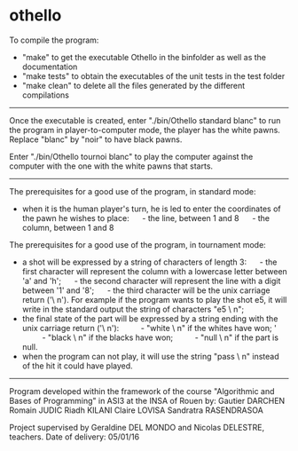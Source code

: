 # othello

To compile the program:
- "make" to get the executable Othello in the binfolder as well as the documentation
- "make tests" to obtain the executables of the unit tests in the test folder
- "make clean" to delete all the files generated by the different compilations

-------------------------------------------------- -------------------------------------------------- -----------------------------------

Once the executable is created, enter "./bin/Othello standard blanc" to run the program in player-to-computer mode,
the player has the white pawns. Replace "blanc" by "noir" to have black pawns.

Enter "./bin/Othello tournoi blanc" to play the computer against the computer with the one with the white pawns that starts.

-------------------------------------------------- -------------------------------------------------- -----------------------------------

The prerequisites for a good use of the program, in standard mode:
- when it is the human player's turn, he is led to enter the coordinates of the pawn he wishes to place:
     - the line, between 1 and 8
     - the column, between 1 and 8

The prerequisites for a good use of the program, in tournament mode:
- a shot will be expressed by a string of characters of length 3:
     - the first character will represent the column with a lowercase letter between 'a' and 'h';
     - the second character will represent the line with a digit between '1' and '8';
     - the third character will be the unix carriage return ('\ n').
For example if the program wants to play the shot e5, it will write in the standard output the string of characters "e5 \ n";
- the final state of the part will be expressed by a string ending with the unix carriage return ('\ n'):
         - "white \ n" if the whites have won; '
         - "black \ n" if the blacks have won;
         - "null \ n" if the part is null.
- when the program can not play, it will use the string "pass \ n" instead of the hit it could have played.

-------------------------------------------------- -------------------------------------------------- -----------------------------------

Program developed within the framework of the course "Algorithmic and Bases of Programming" in ASI3 at the INSA of Rouen by:
Gautier DARCHEN
Romain JUDIC
Riadh KILANI
Claire LOVISA
Sandratra RASENDRASOA

Project supervised by Geraldine DEL MONDO and Nicolas DELESTRE, teachers.
Date of delivery: 05/01/16
